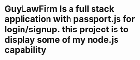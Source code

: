 # GuyLawFirm Is a full stack application with passport.js for login/signup. this project is to display some of my node.js capability

